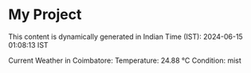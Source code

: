 # My Project

This content is dynamically generated in Indian Time (IST): 2024-06-15 01:08:13 IST


Current Weather in Coimbatore:
Temperature: 24.88 °C
Condition: mist
